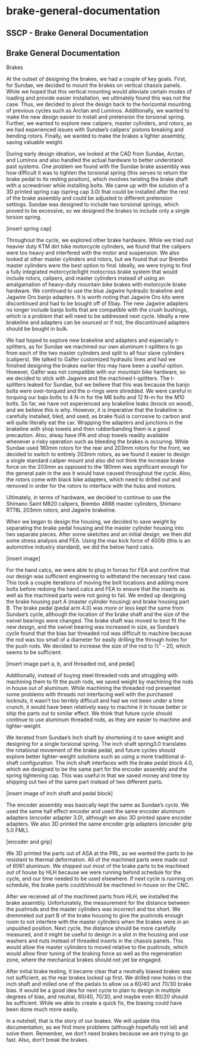# brake-general-documentation

## SSCP - Brake General Documentation

## Brake General Documentation

Brakes

At the outset of designing the brakes, we had a couple of key goals.  First, for Sundae, we decided to mount the brakes on vertical chassis panels.  While we hoped that this vertical mounting would alleviate certain modes of loading and provide easier installation, we ultimately found this was not the case.  Thus, we decided to pivot the design back to the horizontal mounting of previous cycles such as Arctan and Luminos. Additionally, we wanted to make the new design easier to install and pretension the torsional spring.  Further, we wanted to explore new calipers, master cylinders, and rotors, as we had experienced issues with Sundae’s calipers’ pistons breaking and bending rotors. Finally, we wanted to make the brakes a lighter assembly, saving valuable weight. &#x20;

During early design ideation, we looked at the CAD from Sundae, Arctan, and Luminos and also handled the actual hardware to better understand past systems.  One problem we found with the Sundae brake assembly was how difficult it was to tighten the torsional spring (this serves to return the brake pedal to its resting position), which involves twisting the brake shaft with a screwdriver while installing bolts.  We came up with the solution of a 3D printed spring cap (spring cap 3.0) that could be installed after the rest of the brake assembly and could be adjusted to different pretension settings. Sundae was designed to include two torsional springs, which proved to be excessive, so we designed the brakes to include only a single torsion spring. &#x20;

\[insert spring cap]

Throughout the cycle, we explored other brake hardware.  While we tried out heavier duty KTM dirt bike motorcycle cylinders, we found that the calipers were too heavy and interfered with the motor and suspension.  We also looked at other master cylinders and rotors, but we found that our Brembo master cylinders were the best option to find. Ideally, we were trying to find a fully integrated motorcycle/light motocross brake system that would include rotors, calipers, and master cylinders instead of using an amalgamation of heavy-duty mountain bike brakes with motorcycle brake hardware.  We continued to use the blue Jagwire hydraulic brakeline and Jagwire Oro banjo adapters. It is worth noting that Jagwire Oro kits were discontinued and had to be bought off of Ebay. The new Jagwire adapters no longer include banjo bolts that are compatible with the crush bushings, which is a problem that will need to be addressed next cycle. Ideally a new brakeline and adapters can be sourced or if not, the discontinued adapters should be bought in bulk.   &#x20;

We had hoped to explore new brakeline and adapters and especially t-splitters, as for Sundae we machined our own aluminum t-splitters to go from each of the two master cylinders and split to all four slave cylinders (calipers).  We talked to Galfer customized hydraulic lines and had we finished designing the brakes earlier this may have been a useful option. However, Galfer was not compatible with our mountain bike hardware, so we decided to stick with Jagwire and the machined t-splitters.  The t-splitters leaked for Sundae, but we believe that this was because the banjo bolts were over-torqued and the o-rings were shredded. We were careful in torquing our bajo bolts to 4 N-m for the M6 bolts and 12 N-m for the M10 bolts. So far, we have not experienced any brakeline leaks (knock on wood), and we believe this is why.  However, it is imperative that the brakeline is carefully installed, bled, and used, as brake fluid is corrosive to carbon and will quite literally eat the car. Wrapping the adapters and junctions in the brakeline with shop towels and then rubberbanding them is a good precaution. Also, alway have IPA and shop towels readily available whenever a risky operation such as bleeding the brakes is occuring.  While Sundae used 180mm rotors for the rear and 203mm rotors for the front, we decided to switch to entirely 203mm rotors, as we found it easier to design a single standard caliper mount and also did not think the increase brake force on the 203mm as opposed to the 180mm was significant enough for the general pain in the ass it would have caused throughout the cycle. Also, the rotors come with black bike adapters, which need to drilled out and removed in order for the rotors to interface with the hubs and motors.

Ultimately, in terms of hardware, we decided to continue to use the Shimano Saint M820 calipers, Brembo 4888 master cylinders, Shimano RT78L 203mm rotors, and Jagwire brakeline. &#x20;

When we began to design the housing, we decided to save weight by separating the brake pedal housing and the master cylinder housing into two separate pieces.  After some sketches and an initial design, we then did some stress analysis and FEA. Using the max kick force of 400lb (this is an automotive industry standard), we did the below hand calcs.

\[insert image]

For the hand calcs, we were able to plug in forces for FEA and confirm that our design was sufficient engineering to withstand the necessary test case.  This took a couple iterations of moving the bolt locations and adding more bolts before redoing the hand calcs and FEA to ensure that the inserts as well as the machined parts were not going to fail.  We ended up designing the brake housing part A (master cylinder housing) and brake housing part B. The brake pedal (pedal arm 4.0) was more or less kept the same from Sundae’s cycle, although the location of the brake shaft and the size of the swivel bearings were changed.  The brake shaft was moved to best fit the new design, and the swivel bearing was increased in size, as Sundae’s cycle found that the bias bar threaded rod was difficult to machine because the rod was too small of a diameter for easily drilling the through holes for the push rods.  We decided to increase the size of the rod to ½” - 20, which seems to be sufficient. &#x20;

\[insert image part a, b, and threaded rod, and pedal]

Additionally, instead of buying steel threaded rods and struggling with machining them to fit the push rods, we saved weight by machining the rods in house out of aluminum.  While machining the threaded rod presented some problems with threads not interfacing well with the purchased locknuts, it wasn’t too terribly difficult and had we not been under a time crunch, it would have been relatively easy to machine it in house better or ship the parts out to similar effect.  We think that future cycle should continue to use aluminum threaded rods, as they are easier to machine and lighter-weight. &#x20;

We iterated from Sundae’s Inch shaft by shortening it to save weight and designing for a single torsional spring.  The inch shaft spring3.0 translates the rotational movement of the brake pedal, and future cycles should explore better lighter-weight solutions such as using a more traditional d-shaft configuration.  The inch shaft interfaces with the brake pedal block 4.0, which we designed to be the same part for the encoder assembly and the spring tightening cap. This was useful in that we saved money and time by shipping out two of the same part instead of two different parts.

\[insert image of inch shaft and pedal block]

The encoder assembly was basically kept the same as Sundae’s cycle.  We used the same hall effect encoder and used the same encoder aluminum adapters (encoder adapter 3.0), although we also 3D printed spare encoder adapters.  We also 3D printed the same encoder grip adapters (encoder grip 5.0 FML).  &#x20;

\[encoder and grip]

We 3D printed the parts out of ASA at the PRL, as we wanted the parts to be resistant to thermal deformation.  All of the machined parts were made out of 6061 aluminum. We shipped out most of the brake parts to be machined out of house by HLH because we were running behind schedule for the cycle, and our time needed to be used elsewhere.  If next cycle is running on schedule, the brake parts could/should be machined in-house on the CNC.

After we received all of the machined parts from HLH, we installed the brake assembly.  Unfortunately, the measurement for the distance between the pushrods and the master cylinders was incorrect and too short.  We dremmeled out part B of the brake housing to give the pushrods enough room to not interfere with the master cylinders when the brakes were in an unpushed position.  Next cycle, the distance should be more carefully measured, and it might be useful to design in a slot in the housing and use washers and nuts instead of threaded inserts in the chassis panels.  This would allow the master cylinders to moved relative to the pushrods, which would allow finer tuning of the braking force as well as the regeneration zone, where the mechanical brakes should not yet be engaged.

After initial brake testing, it became clear that a neutrally biased brakes was not sufficient, as the rear brakes locked up first.  We drilled new holes in the inch shaft and milled one of the pedals to allow us a 60/40 and 70/30 brake bias. It would be a good idea for next cycle to plan to design in multiple degrees of bias, and neutral, 60/40, 70/30, and maybe even 80/20 should be sufficient.  While we able to create a quick fix, the biasing could have been done much more easily. &#x20;

In a nutshell, that is the story of our brakes.  We will update this documentation, as we find more problems (although hopefully not lol) and solve them.  Remember, we don’t need brakes because we are trying to go fast. Also, don’t break the brakes.
